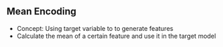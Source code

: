 ## Mean Encoding

* Concept: Using target variable to to generate features
* Calculate the mean of a certain feature and use it in the target model

